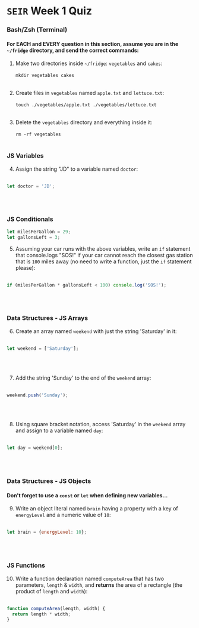 # `SEIR` Week 1 Quiz

### Bash/Zsh (Terminal)

#### For EACH and EVERY question in this section, assume you are in the `~/fridge` directory, and send the correct commands:

1. Make two directories inside `~/fridge`: `vegetables` and `cakes`:
<br><br>
```mkdir vegetables cakes```
<br><br>

2. Create files in `vegetables` named `apple.txt` and `lettuce.txt`:
<br><br>
 ```touch ./vegetables/apple.txt ./vegetables/lettuce.txt```
<br><br>


3. Delete the `vegetables` directory and everything inside it:
<br><br>
```rm -rf vegetables```
<br><br>

### JS Variables

4. Assign the string "JD" to a variable named `doctor`:
<br><br>
```js
let doctor = 'JD';
```

<br><br>

### JS Conditionals
```js
let milesPerGallon = 29;
let gallonsLeft = 3;
```

5. Assuming your car runs with the above variables, write an `if` statement that console.logs "SOS!" if your car cannot reach the closest gas station that is `100` miles away (no need to write a function, just the `if` statement please):
<br><br>
```js
if (milesPerGallon * gallonsLeft < 100) console.log('SOS!');
```
<br><br>


### Data Structures - JS Arrays

6. Create an array named `weekend` with just the string 'Saturday' in it:
<br><br>
```js
let weekend = ['Saturday'];
```
<br><br>

7. Add the string 'Sunday' to the end of the `weekend` array:
<br><br>
```js
weekend.push('Sunday');
```
<br><br>


8. Using square bracket notation, access 'Saturday' in the `weekend` array and assign to a variable named `day`:
<br><br>
```js
let day = weekend[0];
```
<br><br>


### Data Structures - JS Objects

#### Don't forget to use a `const` or `let` when defining new variables...

9. Write an object literal named `brain` having a property with a key of `energyLevel` and a numeric value of `10`:
<br><br>
```js
let brain = {energyLevel: 10};
```
<br><br>


### JS Functions

10. Write a function declaration named `computeArea` that has two parameters, `length` & `width`, and **returns** the area of a rectangle (the product of `length` and `width`):
<br><br>
```js
function computeArea(length, width) {
  return length * width;
}
```
<br><br>
